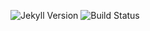 ![Jekyll Version](https://img.shields.io/badge/Jekyll-3.1.2-red.svg)
![Build Status](https://gitlab.com/jekyll-themes/default-bundler/badges/master/build.svg)